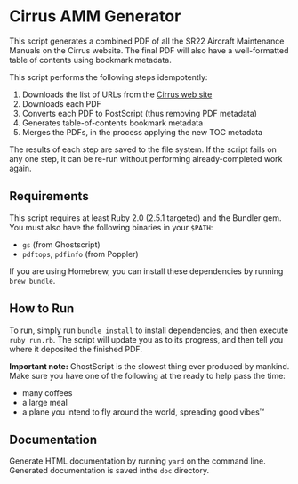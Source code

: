 # Cirrus AMM Generator

This script generates a combined PDF of all the SR22 Aircraft Maintenance
Manuals on the Cirrus website. The final PDF will also have a well-formatted
table of contents using bookmark metadata.

This script performs the following steps idempotently:

1. Downloads the list of URLs from the [Cirrus web site](http://servicecenters.cirrusdesign.com/tech_pubs/SR2X/pdf/AMM/SR22/html/ammtoc.html)
2. Downloads each PDF
3. Converts each PDF to PostScript (thus removing PDF metadata)
4. Generates table-of-contents bookmark metadata
5. Merges the PDFs, in the process applying the new TOC metadata

The results of each step are saved to the file system. If the script fails on
any one step, it can be re-run without performing already-completed work again.

## Requirements

This script requires at least Ruby 2.0 (2.5.1 targeted) and the Bundler gem.
You must also have the following binaries in your `$PATH`:

* `gs` (from Ghostscript)
* `pdftops`, `pdfinfo` (from Poppler)

If you are using Homebrew, you can install
these dependencies by running `brew bundle`.

## How to Run

To run, simply run `bundle install` to install dependencies, and then execute
`ruby run.rb`. The script will update you as to its progress, and then tell you
where it deposited the finished PDF.


**Important note:** GhostScript is the slowest thing ever produced by mankind.
Make sure you have one of the following at the ready to help pass the time:

* many coffees
* a large meal
* a plane you intend to fly around the world, spreading good vibes™

## Documentation

Generate HTML documentation by running `yard` on the command line. Generated
documentation is saved inthe `doc` directory.
